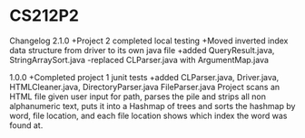 # CS212P2
Changelog 2.1.0
+Project 2 completed local testing
+Moved inverted index data structure from driver to its own java file
+added QueryResult.java, StringArraySort.java
-replaced CLParser.java with ArgumentMap.java

1.0.0
+Completed project 1 junit tests
+added CLParser.java, Driver.java, HTMLCleaner.java, DirectoryParser.java FileParser.java
Project scans an HTML file given user input for path, parses the pile and strips all non alphanumeric text, puts it into a Hashmap of trees and sorts the hashmap by word, file location, and each file location shows which index the word was found at.

